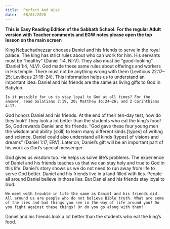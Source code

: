 ```yaml
---
title:  Perfect And Wise
date:   08/01/2020
---
```


 **This is Easy Reading Edition of the Sabbath School. For the regular Adult version with Teacher comments and EGW notes please open the top lesson on the main screen** 

King Nebuchadnezzar chooses Daniel and his friends to serve in the royal palace. The king has strict rules about who can work for him. His servants must be “healthy” (Daniel 1:4, NIrV). They also must be “good-looking” (Daniel 1:4, NLV). God made these same rules about offerings and workers in His temple. There must not be anything wrong with them (Leviticus 22:17–25; Leviticus 21:16–24). This information helps us to understand an important idea. Daniel and his friends are the same as living gifts to God in Babylon.

`Is it possible for us to stay loyal to God at all times? For the answer, read Galatians 2:19, 20; Matthew 16:24–26; and 2 Corinthians 4:17.`

God honors Daniel and his friends. At the end of their ten-day test, how do they look? They look a lot better than the students who eat the king’s food! So, God rewards Daniel and his friends. “God gave these four young men the wisdom and ability [skill] to learn many different kinds [types] of writing and science. Daniel could also understand all kinds [types] of visions and dreams” (Daniel 1:17, ERV). Later on, Daniel’s gift will be an important part of his work as God’s special messenger.

God gives us wisdom too. He helps us solve life’s problems. The experience of Daniel and his friends teaches us that we can stay holy and true to God in this life. Daniel’s story shows us we do not need to run away from life to serve God better. Daniel and his friends live in a land filled with lies. People all around Daniel believe in those lies. But Daniel and his friends stay loyal to God.

`We meet with trouble in life the same as Daniel and his friends did. All around us are people who do not believe Bible truth. What are some of the lies and bad things you see in the way of life around you? Do you fight against these things? Or do you go along with them?`

Daniel and his friends look a lot better than the students who eat the king’s food.